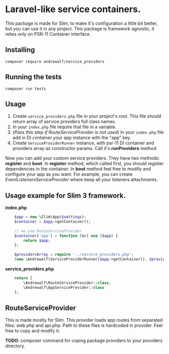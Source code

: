 # Laravel-like service containers.

This package is made for Slim, to make it's configuration a little bit better, but
you can use it in any project. This package is framework agnostic, it relies only on PSR-11
Container interface.

## Installing
```
composer require andrewalf/service_providers
```

## Running the tests
```
composer run tests
```

## Usage
1. Create `service_providers.php` file in your project's root. This file should return array of
service providers full class names.
2. In your `index.php` file require that file in a variable.
3. (*Pass this step if RouteServiceProvider is not used*) In your `index.php` file add in DI container your app instance with the "app" key.
4. Create `ServiceProviderRunner` instance, with psr-11 DI container and providers array as constructor params. 
Call it's **runProviders** method

Now you can add your custom service providers. They have two methods: **register** and **boot**.
In **register** method, which called first, you should register dependencies in the container.
In **boot** method feel free to modify and configure your app as you want. For example, you can
create *EventListenersServiceProvider* where keep all your listeners attachments.

## Usage example for Slim 3 framework.

**index.php**
```php
    $app = new \Slim\App($settings);
    $container = $app->getContainer();
    
    // we use RouteServiceProvider
    $container['app'] = function ($c) use ($app) {
        return $app;
    };
    
    $providersArray = require '../service_providers.php';
    (new \Andrewalf\ServiceProviderRunner($app->getContainer(), $providersArray))->runProviders();
```

**service_providers.php**
```php
    return [
        \Andrewalf\RouteServiceProvider::class,
        \Andrewalf\AppServiceProvider::class
    ];
```

## RouteServiceProvider

This is made mostly for Slim.
This provider loads app routes from separated files: web.php and api.php. Path to these files is
hardcoded in provider. Feel free to copy and modify it.

**TODO**: composer command for coping package providers to your providers directory.
